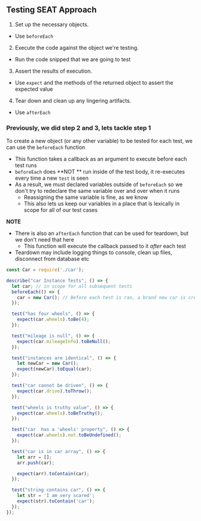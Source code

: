 ## Testing SEAT Approach ##
1. Set up the necessary objects.
  - Use `beforeEach`
2. Execute the code against the object we're testing.
  - Run the code snipped that we are going to test
3. Assert the results of execution.
  - Use `expect` and the methods of the returned object to assert the expected value
4. Tear down and clean up any lingering artifacts.
  - Use `afterEach`

### Previously, we did step 2 and 3, lets tackle step 1 ###

To create a new object (or any other variable) to be tested for each test, we can use the `beforeEach` function
- This function takes a callback as an argument to execute before each test runs
- `beforeEach` does **NOT ** run inside of the test body, it re-executes every time a new `test` is seen
- As a result, we must declared variables outside of `beforeEach` so we don't try to redeclare the same variable over and over when it runs
  - Reassigning the same variable is fine, as we know
  - This also lets us keep our variables in a place that is lexically in scope for all of our test cases

**NOTE**
- There is also an `afterEach` function that can be used for teardown, but we don't need that here
  - This function will execute the callback passed to it _after_ each test
- Teardown may include logging things to console, clean up files, disconnect from database etc

```javascript
const Car = require('./car');

describe("car Instance Tests", () => {
  let car; // in scope for all subsequent tests
  beforeEach(() => {
    car = new Car(); // Before each test is ran, a brand new car is created and reassigned back to our car variable
  });

  test("has four wheels", () => {
    expect(car.wheels).toBe(4);
  });

  test("mileage is null", () => {
    expect(car.mileageInfo).toBeNull();
  });

  test("instances are identical", () => {
    let newCar = new Car();
    expect(newCar).toEqual(car);
  });

  test("car cannot be driven", () => {
    expect(car.drive).toThrow();
  });

  test("wheels is truthy value", () => {
    expect(car.wheels).toBeTruthy();
  });

  test("car  has a 'wheels' property", () => {
    expect(car.wheels).not.toBeUndefined();
  });

  test("car is in car array", () => {
    let arr = [];
    arr.push(car);

    expect(arr).toContain(car);
  });

  test("string contains car", () => {
    let str = 'I am very scared';
    expect(str).toContain('car');
  });
}); 
```
